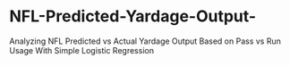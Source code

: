 # NFL-Predicted-Yardage-Output-
Analyzing NFL Predicted vs Actual Yardage Output Based on Pass vs Run Usage With Simple Logistic Regression
